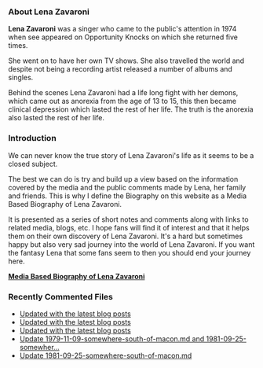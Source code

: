 ### About Lena Zavaroni

<p><strong>Lena Zavaroni</strong> was a singer who came to the public's attention in 1974 when see appeared on Opportunity Knocks on which she returned five times.</p>

<p>She went on to have her own TV shows. She also travelled the world and despite not being a recording artist released a number of albums and singles.</p>

<p>Behind the scenes Lena Zavaroni had a life long fight with her demons, which came out as anorexia from the age of 13 to 15, this then became clinical depression which lasted the rest of her life. The truth is the anorexia also lasted the rest of her life.</p>

### Introduction

<p>We can never know the true story of Lena Zavaroni's life as it seems to be a closed subject.</p>

<p>The best we can do is try and build up a view based on the information covered by the media and the public comments made by Lena, her family and friends. This is why I define the Biography on this website as a Media Based Biography of Lena Zavaroni.</p>

<p>It is presented as a series of short notes and comments along with links to related media, blogs, etc. I hope fans will find it of interest and that it helps them on their own discovery of Lena Zavaroni. It's a hard but sometimes happy but also very sad journey into the world of Lena Zavaroni. If you want the fantasy Lena that some fans seem to then you should end your journey here.</p>

<a href="https://fanzoflenazavaroni.github.io/biography/lena-zavaroni/"><strong>Media Based Biography of Lena Zavaroni</strong></a>

### Recently Commented Files

<!-- BLOG-POST-LIST:START -->
- [Updated with the latest blog posts](https://github.com/FanzOfLenaZavaroni/fanzoflenazavaroni.github.io/commit/bd0a86c9cd97c2ce61283b56cfe32bf5a15cf4e3)
- [Updated with the latest blog posts](https://github.com/FanzOfLenaZavaroni/fanzoflenazavaroni.github.io/commit/e2b9b722b073fd863c70e520306a1a1ff40b43e4)
- [Updated with the latest blog posts](https://github.com/FanzOfLenaZavaroni/fanzoflenazavaroni.github.io/commit/8892b38b69eec9e97fe4c95924b5de8816417242)
- [Update 1979-11-09-somewhere-south-of-macon.md and 1981-09-25-somewher…](https://github.com/FanzOfLenaZavaroni/fanzoflenazavaroni.github.io/commit/6a676aad9e3f82d3eade296266c84278387ab09d)
- [Update 1981-09-25-somewhere-south-of-macon.md](https://github.com/FanzOfLenaZavaroni/fanzoflenazavaroni.github.io/commit/60e06a49a0c85a3a35989ebc644daa89134b71f4)
<!-- BLOG-POST-LIST:END -->
